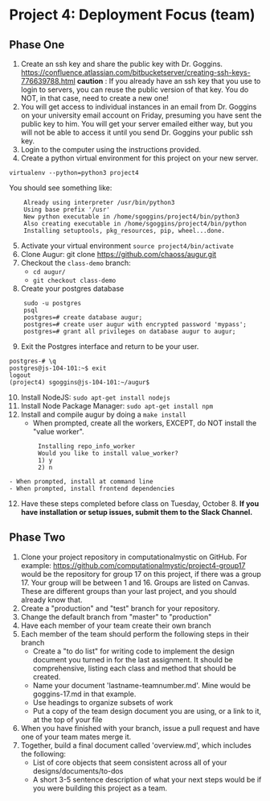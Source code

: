 # Project 4: Deployment Focus (team)

## Phase One

1. Create an ssh key and share the public key with Dr. Goggins. https://confluence.atlassian.com/bitbucketserver/creating-ssh-keys-776639788.html **caution** : If you already have an ssh key that you use to login to servers, you can reuse the public version of that key. You do NOT, in that case, need to create a new one!
2. You will get access to individual instances in an email from Dr. Goggins on your university email account on Friday, presuming you have sent the public key to him. You will get your server emailed either way, but you will not be able to access it until you send Dr. Goggins your public ssh key. 
3. Login to the computer using the instructions provided. 
4. Create a python virtual environment for this project on your new server. 
```
virtualenv --python=python3 project4
```
You should see something like:
``` 
    Already using interpreter /usr/bin/python3
    Using base prefix '/usr'
    New python executable in /home/sgoggins/project4/bin/python3
    Also creating executable in /home/sgoggins/project4/bin/python
    Installing setuptools, pkg_resources, pip, wheel...done.
```

5. Activate your virtual environment `source project4/bin/activate`
6. Clone Augur: git clone https://github.com/chaoss/augur.git
7. Checkout the `class-demo` branch: 
    - `cd augur/`
    - `git checkout class-demo`
8. Create your postgres database
```
    sudo -u postgres 
    psql
    postgres=# create database augur;
    postgres=# create user augur with encrypted password 'mypass';
    postgres=# grant all privileges on database augur to augur;

```
9. Exit the Postgres interface and return to be your user. 
```
postgres-# \q
postgres@js-104-101:~$ exit
logout
(project4) sgoggins@js-104-101:~/augur$ 

```
10. Install NodeJS: `sudo apt-get install nodejs`
11. Install Node Package Manager: `sudo apt-get install npm`
11. Install and compile augur by doing a `make install`
    - When prompted, create all the workers, EXCEPT, do NOT install the "value worker". 
```
        Installing repo_info_worker
        Would you like to install value_worker?
        1) y
        2) n
```
    - When prompted, install at command line
    - When prompted, install frontend dependencies
12. Have these steps completed before class on Tuesday, October 8. **If you have installation or setup issues, submit them to the Slack Channel.** 

## Phase Two
1. Clone your project repository in computationalmystic on GitHub. For example: https://github.com/computationalmystic/project4-group17 would be the repository for group 17 on this project, if there was a group 17. Your group will be between 1 and 16. Groups are listed on Canvas. These are different groups than your last project, and you should already know that.
2. Create a "production" and "test" branch for your repository. 
3. Change the default branch from "master" to "production"
4. Have each member of your team create their own branch
5. Each member of the team should perform the following steps in their branch
    - Create a "to do list" for writing code to implement the design document you turned in for the last assignment. It should be comprehensive, listing each class and method that should be created. 
    - Name your document 'lastname-teamnumber.md'. Mine would be goggins-17.md in that example. 
    - Use headings to organize subsets of work 
    - Put a copy of the team design document you are using, or a link to it, at the top of your file
6. When you have finished with your branch, issue a pull request and have one of your team mates merge it. 
7. Together, build a final document called 'overview.md', which includes the following: 
    - List of core objects that seem consistent across all of your designs/documents/to-dos
    - A short 3-5 sentence description of what your next steps would be if you were building this project as a team. 






